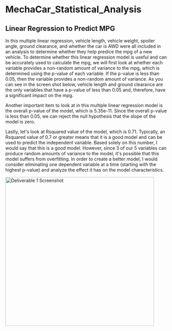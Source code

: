 # MechaCar_Statistical_Analysis

## Linear Regression to Predict MPG

In this multiple linear regression, vehicle length, vehicle weight, spoiler angle, ground clearance, and whether the car is AWD were all included in an analysis to determine whether they help predice the mpg of a new vehicle. To determine whether this linear regression model is useful and can be accurately used to calculate the mpg, we will first look at whether each variable provides a non-random amount of variance to the mpg, which is determined using the p-value of each variable. If the p-value is less than 0.05, then the variable provides a non-random amount of variance. As you can see in the screen shot below, vehicle length and ground clearance are the only variables that have a p-value of less than 0.05 and, therefore, have a significant impact on the mpg.

Another important item to look at in this multiple linear regression model is the overall p-value of the model, which is 5.35e-11. Since the overall p-value is less than 0.05, we can reject the null hypothesis that the slope of the model is zero.

Lastly, let's look at Rsquared value of the model, which is 0.71. Typically, an Rsquared value of 0.7 or greater means that it is a good model and can be used to predict the independent variable. Based solely on this number, I would say that this is a good model. However, since 3 of our 5 variables can produce random amounts of variance to the model, it's possible that this model suffers from overfitting. In order to create a better model, I would consider eliminating one dependent variable at a time (starting with the highest p-value) and analyze the effect it has on the model characteristics.

<img width="463" alt="Deliverable 1 Screenshot" src="https://user-images.githubusercontent.com/88349443/143986509-d4abe5dc-111d-41dd-9243-3643dd4c5df9.png">
